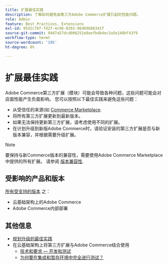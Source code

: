 ```yaml
---
title: 扩展最佳实践
description: 了解如何避免由第三方Adobe Commerce扩展引起的性能问题。
role: Admin
feature: Best Practices, Extensions
exl-id: 95d2c7bf-fd2f-4c98-8293-96d69b86341f
source-git-commit: 94d7a57dcd006251e8eefbdb4ec3a5e140bf43f9
workflow-type: tm+mt
source-wordcount: '195'
ht-degree: 0%

---
```


# 扩展最佳实践

Adobe Commerce第三方扩展（模块）可能会导致各种问题，这些问题可能会对店面性能产生负面影响。 您可以按照以下最佳实践来避免这些问题：

- 从受信任的来源(如 [Commerce Marketplace](https://marketplace.magento.com/extensions.html).
- 将所有第三方扩展更新到最新版本。
- 如果无法保持更新第三方扩展，请考虑使用不同的扩展。
- 在计划升级到新版Adobe Commerce时，请验证安装的第三方扩展是否与新版本兼容，并根据需要升级扩展。

>[!NOTE]
>
> 要保持与新Commerce版本的兼容性，需要使用Adobe Commerce Marketplace中提供的所有扩展。 请参阅 [版本兼容性](https://developer.adobe.com/commerce/marketplace/guides/sellers/compatibility/releases/).

## 受影响的产品和版本

[所有受支持的版本](../../../release/versions.md) 之：

- 云基础架构上的Adobe Commerce
- Adobe Commerce内部部署

## 其他信息

- [规划升级的最佳实践](../../../upgrade/prepare/best-practices.md)
- 在云基础架构上将第三方扩展与Adobe Commerce结合使用
   - [技术和要求 — 开发和测试](https://devdocs.magento.com/cloud/requirements/cloud-requirements.html#cloud-req-devtest)
   - [为何要在集成和暂存环境中完全进行测试？](https://devdocs.magento.com/cloud/live/live.html#whytest)
